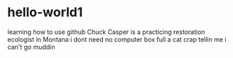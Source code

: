 # hello-world1
learning how to use github
Chuck Casper is a practicing restoration ecologist in Montana
i dont need no computer box full a cat crap tellin me i can't go muddin
